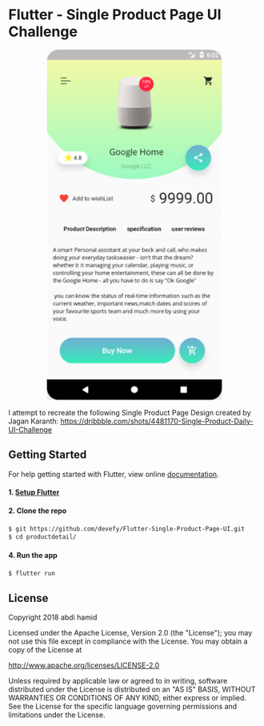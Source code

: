 
# Flutter - Single Product Page UI Challenge


<p align="center">
  <img src="assets/Screenshot.png" width="350"/>
</p>

I attempt to recreate the following Single Product Page Design created by Jagan Karanth: https://dribbble.com/shots/4481170-Single-Product-Daily-UI-Challenge


## Getting Started

For help getting started with Flutter, view online
[documentation](https://flutter.io/).

#### 1. [Setup Flutter](https://flutter.io/setup/)

#### 2. Clone the repo

```sh
$ git https://github.com/devefy/Flutter-Single-Product-Page-UI.git
$ cd productdetail/
```

#### 4. Run the app

```sh
$ flutter run
```

## License
Copyright 2018 abdi hamid

Licensed under the Apache License, Version 2.0 (the "License"); you may not use this file except in compliance with the License. You may obtain a copy of the License at

http://www.apache.org/licenses/LICENSE-2.0

Unless required by applicable law or agreed to in writing, software distributed under the License is distributed on an "AS IS" BASIS, WITHOUT WARRANTIES OR CONDITIONS OF ANY KIND, either express or implied. See the License for the specific language governing permissions and limitations under the License.


